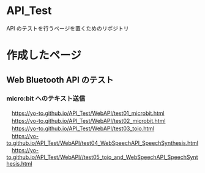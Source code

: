 # API_Test
API のテストを行うページを置くためのリポジトリ

# 作成したページ
## Web Bluetooth API のテスト
### micro:bit へのテキスト送信
　https://yo-to.github.io/API_Test/WebAPI/test01_microbit.html  
　https://yo-to.github.io/API_Test/WebAPI/test02_microbit.html  
　https://yo-to.github.io/API_Test/WebAPI/test03_toio.html  
　https://yo-to.github.io/API_Test/WebAPI/test04_WebSpeechAPI_SpeechSynthesis.html  
　https://yo-to.github.io/API_Test/WebAPI//test05_toio_and_WebSpeechAPI_SpeechSynthesis.html
